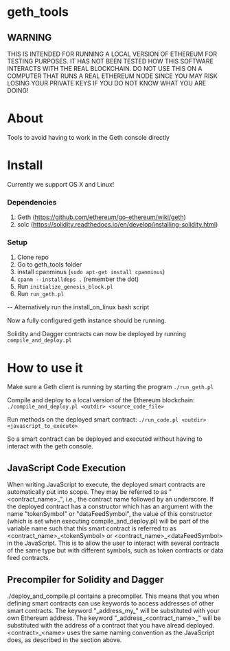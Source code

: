 # geth_tools

## WARNING
THIS IS INTENDED FOR RUNNING A LOCAL VERSION OF ETHEREUM FOR TESTING PURPOSES.
IT HAS NOT BEEN TESTED HOW THIS SOFTWARE INTERACTS WITH THE REAL BLOCKCHAIN.
DO NOT USE THIS ON A COMPUTER THAT RUNS A REAL ETHEREUM NODE SINCE YOU MAY RISK
LOSING YOUR PRIVATE KEYS IF YOU DO NOT KNOW WHAT YOU ARE DOING!

# About
Tools to avoid having to work in the Geth console directly

# Install
Currently we support OS X and Linux!



### Dependencies
1. Geth (https://github.com/ethereum/go-ethereum/wiki/geth)
2. solc (https://solidity.readthedocs.io/en/develop/installing-solidity.html)

### Setup

1. Clone repo
2. Go to geth_tools folder
3. install cpanminus (`sudo apt-get install cpanminus`)
4. `cpanm --installdeps .` (remember the dot)
5. Run `initialize_genesis_block.pl`
6. Run `run_geth.pl`

-- Alternatively run the install_on_linux bash script

Now a fully configured geth instance should be running.

Solidity and Dagger contracts can now be deployed by running `compile_and_deploy.pl`

# How to use it

Make sure a Geth client is running by starting the program `./run_geth.pl`

Compile and deploy to a local version of the Ethereum blockchain:
```./compile_and_deploy.pl <outdir> <source_code_file>```

Run methods on the deployed smart contract:
```./run_code.pl <outdir> <javascript_to_execute>```

So a smart contract can be deployed and executed without having to interact
with the geth console.

## JavaScript Code Execution
When writing JavaScript to execute, the deployed smart contracts are
automatically put into scope. They may be referred to as "<contract_name>\_",
i.e., the contract name followed by an underscore. If the deployed contract has
a constructor which has an argument with the name "tokenSymbol" or
"dataFeedSymbol", the value of this constructor (which is set when executing
compile_and_deploy.pl) will be part of the variable name such that this smart
contract is referred to as \<contract_name>\_\<tokenSymbol\> or
\<contract_name\>\_\<dataFeedSymbol\> in the JavaScript. This is to allow the
user to interact with several contracts of the same type but with different
symbols, such as token contracts or data feed contracts.

## Precompiler for Solidity and Dagger
./deploy_and_compile.pl contains a precompiler. This means that you when
defining smart contracts can use keywords to access addresses of other smart
contracts. The keyword "\_address\_my\_" will be substituted with your own
Ethereum address. The keyword "\_address\_\<contract\_name\>_" will be
substituted with the address of a contract that you have alread deployed.
\<contract\>\_\<name\> uses the same naming convention as the JavaScript does,
as described in the section above.
